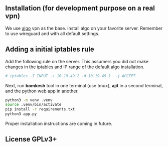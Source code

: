 ## Installation (for development purpose on a real vpn)

We use [algo](https://github.com/trailofbits/algo) vpn as the base.
Install algo on your favorite server. Remember to use wireguard and
with all default settings.


## Adding a initial iptables rule

Add the following rule on the server. This assumers you did not make
changes in the iptables and IP range of the default algo installation.

```bash
# iptables -I INPUT -s 10.19.49.2 -d 10.19.49.1  -j ACCEPT
```

Next, run **bomkesh** tool in one terminal (use tmux), **ajit** in a second terminal, and the python
web app in another.


```bash
python3 -m venv .venv
source .venv/bin/activate
pip install -r requirements.txt
python3 app.py
```
Proper installation instructions are coming in future. 


## License GPLv3+
